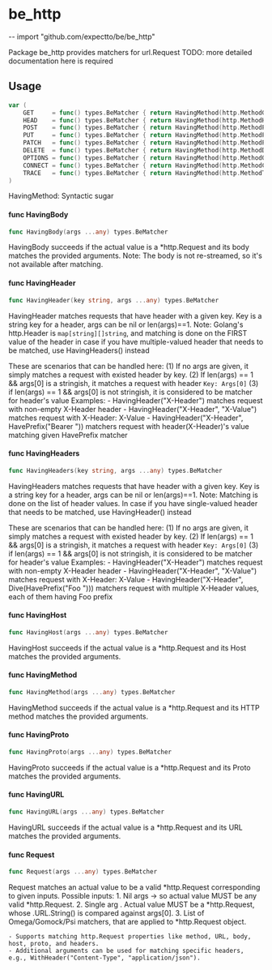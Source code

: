 # be_http
--
    import "github.com/expectto/be/be_http"

Package be_http provides matchers for url.Request TODO: more detailed
documentation here is required

## Usage

```go
var (
	GET     = func() types.BeMatcher { return HavingMethod(http.MethodGet) }
	HEAD    = func() types.BeMatcher { return HavingMethod(http.MethodHead) }
	POST    = func() types.BeMatcher { return HavingMethod(http.MethodPost) }
	PUT     = func() types.BeMatcher { return HavingMethod(http.MethodPut) }
	PATCH   = func() types.BeMatcher { return HavingMethod(http.MethodPatch) }
	DELETE  = func() types.BeMatcher { return HavingMethod(http.MethodDelete) }
	OPTIONS = func() types.BeMatcher { return HavingMethod(http.MethodOptions) }
	CONNECT = func() types.BeMatcher { return HavingMethod(http.MethodConnect) }
	TRACE   = func() types.BeMatcher { return HavingMethod(http.MethodTrace) }
)
```
HavingMethod: Syntactic sugar

#### func  HavingBody

```go
func HavingBody(args ...any) types.BeMatcher
```
HavingBody succeeds if the actual value is a *http.Request and its body matches
the provided arguments. Note: The body is not re-streamed, so it's not available
after matching.

#### func  HavingHeader

```go
func HavingHeader(key string, args ...any) types.BeMatcher
```
HavingHeader matches requests that have header with a given key. Key is a string
key for a header, args can be nil or len(args)==1. Note: Golang's http.Header is
`map[string][]string`, and matching is done on the FIRST value of the header in
case if you have multiple-valued header that needs to be matched, use
HavingHeaders() instead

These are scenarios that can be handled here: (1) If no args are given, it
simply matches a request with existed header by key. (2) If len(args) == 1 &&
args[0] is a stringish, it matches a request with header `Key: Args[0]` (3) if
len(args) == 1 && args[0] is not stringish, it is considered to be matcher for
header's value Examples: - HavingHeader("X-Header") matches request with
non-empty X-Header header - HavingHeader("X-Header", "X-Value") matches request
with X-Header: X-Value - HavingHeader("X-Header", HavePrefix("Bearer "))
matchers request with header(X-Header)'s value matching given HavePrefix matcher

#### func  HavingHeaders

```go
func HavingHeaders(key string, args ...any) types.BeMatcher
```
HavingHeaders matches requests that have header with a given key. Key is a
string key for a header, args can be nil or len(args)==1. Note: Matching is done
on the list of header values. In case if you have single-valued header that
needs to be matched, use HavingHeader() instead

These are scenarios that can be handled here: (1) If no args are given, it
simply matches a request with existed header by key. (2) If len(args) == 1 &&
args[0] is a stringish, it matches a request with header `Key: Args[0]` (3) if
len(args) == 1 && args[0] is not stringish, it is considered to be matcher for
header's value Examples: - HavingHeader("X-Header") matches request with
non-empty X-Header header - HavingHeader("X-Header", "X-Value") matches request
with X-Header: X-Value - HavingHeader("X-Header", Dive(HavePrefix("Foo ")))
matchers request with multiple X-Header values, each of them having Foo prefix

#### func  HavingHost

```go
func HavingHost(args ...any) types.BeMatcher
```
HavingHost succeeds if the actual value is a *http.Request and its Host matches
the provided arguments.

#### func  HavingMethod

```go
func HavingMethod(args ...any) types.BeMatcher
```
HavingMethod succeeds if the actual value is a *http.Request and its HTTP method
matches the provided arguments.

#### func  HavingProto

```go
func HavingProto(args ...any) types.BeMatcher
```
HavingProto succeeds if the actual value is a *http.Request and its Proto
matches the provided arguments.

#### func  HavingURL

```go
func HavingURL(args ...any) types.BeMatcher
```
HavingURL succeeds if the actual value is a *http.Request and its URL matches
the provided arguments.

#### func  Request

```go
func Request(args ...any) types.BeMatcher
```
Request matches an actual value to be a valid *http.Request corresponding to
given inputs. Possible inputs: 1. Nil args -> so actual value MUST be any valid
*http.Request. 2. Single arg <string>. Actual value MUST be a *http.Request,
whose .URL.String() is compared against args[0]. 3. List of Omega/Gomock/Psi
matchers, that are applied to *http.Request object.

    - Supports matching http.Request properties like method, URL, body, host, proto, and headers.
    - Additional arguments can be used for matching specific headers, e.g., WithHeader("Content-Type", "application/json").
